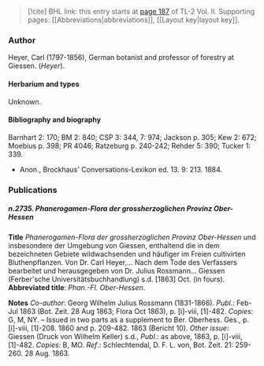 > [!cite] BHL link: this entry starts at [page 187](https://www.biodiversitylibrary.org/item/103253#page/213/mode/1up) of TL-2 Vol. II.
> Supporting pages: [[Abbreviations|abbreviations]], [[Layout key|layout key]].

### Author

Heyer, Carl (1797-1856), German botanist and professor of forestry at Giessen. (*Heyer*).

#### Herbarium and types

Unknown.

#### Bibliography and biography

Barnhart 2: 170; BM 2: 840; CSP 3: 344, 7: 974; Jackson p. 305; Kew 2: 672; Moebius p. 398; PR 4046; Ratzeburg p. 240-242; Rehder 5: 390; Tucker 1: 339.
- Anon., Brockhaus' Conversations-Lexikon ed. 13. 9: 213. 1884.

### Publications

##### n.2735. Phanerogamen-Flora der grossherzoglichen Provinz Ober-Hessen

**Title**
*Phanerogamen-Flora der grossherzoglichen Provinz Ober-Hessen* und insbesondere der Umgebung von Giessen, enthaltend die in dem bezeichneten Gebiete wildwachsenden und häufiger im Freien cultivirten Bluthenpflanzen. Von Dr. Carl Heyer,... Nach dem Tode des Verfassers bearbeitet und herausgegeben von Dr. Julius Rossmann... Giessen (Ferber'sche Universitätsbuchhandlung) s.d. \[1863\] Oct. (in fours).
**Abbreviated title**: *Phan.-Fl. Ober-Hessen*.

**Notes**
*Co-author*: Georg Wilhelm Julius Rossmann (1831-1866).
*Publ*.: Feb-Jul 1863 (Bot. Zeit. 28 Aug 1863; Flora Oct 1863), p. \[i\]-viii, \[1\]-482. *Copies*: G, M, NY. – Issued in two parts as a supplement to Ber. Oberhess. Ges., p. \[i\]-viii, \[1\]-208. 1860 and p. 209-482. 1863 (Bericht 10).
*Other issue*: Giessen (Druck von Wilhelm Keller) s.d., *Publ*.: as above, 1863, p. \[i\]-viii, \[1\]-482. *Copies*: B, MO.
*Ref*.: Schlechtendal, D. F. L. von, Bot. Zeit. 21: 259-260. 28 Aug. 1863.

